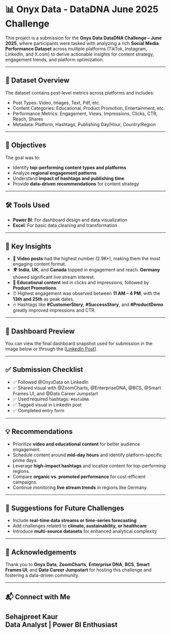 # 📊 Onyx Data - DataDNA June 2025 Challenge

This project is a submission for the **Onyx Data DataDNA Challenge – June 2025**, where participants were tasked with analyzing a rich **Social Media Performance Dataset** across multiple platforms (TikTok, Instagram, LinkedIn, and X.com) to derive actionable insights for content strategy, engagement trends, and platform optimization.

---

## 📁 Dataset Overview

The dataset contains post-level metrics across platforms and includes:

- Post Types: Video, Images, Text, Pdf, etc.
- Content Categories: Educational, Product Promotion, Entertainment, etc.
- Performance Metrics: Engagement, Views, Impressions, Clicks, CTR, Reach, Shares
- Metadata: Platform, Hashtags, Publishing Day/Hour, Country/Region

---

## 🎯 Objectives

The goal was to:

- Identify **top-performing content types and platforms**
- Analyze **regional engagement patterns**
- Understand **impact of hashtags and publishing time**
- Provide **data-driven recommendations** for content strategy

---

## 🛠 Tools Used

- **Power BI**: For dashboard design and data visualization
- **Excel**: For basic data cleaning and transformation

---

## 📌 Key Insights

- 🎥 **Video posts** had the highest number (2.9K+), making them the most engaging content format.
- 🌍 **India**, **UK**, and **Canada** topped in engagement and reach. **Germany** showed significant live stream interest.
- 🧠 **Educational content** led in clicks and impressions, followed by **Product Promotions**.
- ⏰ Highest engagement was observed between **11 AM – 4 PM**, with the **13th and 25th** as peak dates.
- 🔥 Hashtags like **#CustomerStory**, **#SuccessStory**, and **#ProductDemo** greatly improved impressions and CTR.

---

## 📸 Dashboard Preview

You can view the final dashboard snapshot used for submission in the image below or through the
[[LinkedIn Post](https://www.linkedin.com/posts/sehajpreet-kaur-13a490332_datadna-social-media-activity-7336357206503653376-HTNo?utm_source=share&utm_medium=member_desktop&rcm=ACoAAFO4ab4BgbBivsviO-dTSIdqTsN68IHLxoM)].

---

## ✅ Submission Checklist

- ✅ Followed @OnyxData on LinkedIn  
- ✅ Shared visual with @ZoomCharts, @EnterpriseDNA, @BCS, @Smart Frames UI, and @Data Career Jumpstart  
- ✅ Used required hashtags: `#dataDNA`  
- ✅ Tagged visual in LinkedIn post  
- ✅ Completed entry form  

---

## 💡 Recommendations

- Prioritize **video and educational content** for better audience engagement.
- Schedule content around **mid-day hours** and identify platform-specific prime days.
- Leverage **high-impact hashtags** and localize content for top-performing regions.
- Compare **organic vs. promoted performance** for cost-efficient campaigns.
- Continue monitoring **live stream trends** in regions like Germany.

---

## 🔮 Suggestions for Future Challenges

- Include **real-time data streams or time-series forecasting**
- Add challenges related to **climate, sustainability, or healthcare**
- Introduce **multi-source datasets** for enhanced analytical complexity

---

## 🙌 Acknowledgements

Thank you to **Onyx Data**, **ZoomCharts**, **Enterprise DNA**, **BCS**, **Smart Frames UI**, and **Data Career Jumpstart** for hosting this challenge and fostering a data-driven community.

---

## 📬 Connect with Me

**Sehajpreet Kaur**  
Data Analyst | Power BI Enthusiast  
---
